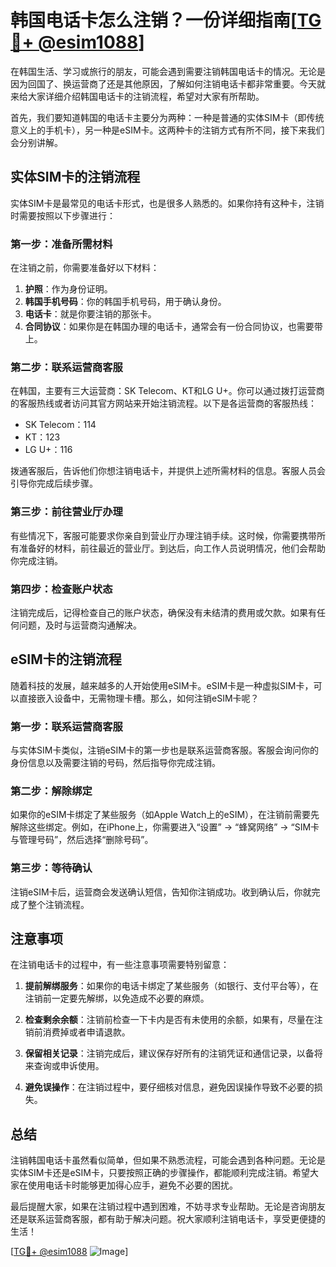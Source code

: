 # 韩国电话卡怎么注销？一份详细指南[[TG💪+ @esim1088](https://t.me/s/esim1088)]

在韩国生活、学习或旅行的朋友，可能会遇到需要注销韩国电话卡的情况。无论是因为回国了、换运营商了还是其他原因，了解如何注销电话卡都非常重要。今天就来给大家详细介绍韩国电话卡的注销流程，希望对大家有所帮助。

首先，我们要知道韩国的电话卡主要分为两种：一种是普通的实体SIM卡（即传统意义上的手机卡），另一种是eSIM卡。这两种卡的注销方式有所不同，接下来我们会分别讲解。

## 实体SIM卡的注销流程

实体SIM卡是最常见的电话卡形式，也是很多人熟悉的。如果你持有这种卡，注销时需要按照以下步骤进行：

### 第一步：准备所需材料
在注销之前，你需要准备好以下材料：
1. **护照**：作为身份证明。
2. **韩国手机号码**：你的韩国手机号码，用于确认身份。
3. **电话卡**：就是你要注销的那张卡。
4. **合同协议**：如果你是在韩国办理的电话卡，通常会有一份合同协议，也需要带上。

### 第二步：联系运营商客服
在韩国，主要有三大运营商：SK Telecom、KT和LG U+。你可以通过拨打运营商的客服热线或者访问其官方网站来开始注销流程。以下是各运营商的客服热线：
- SK Telecom：114
- KT：123
- LG U+：116

拨通客服后，告诉他们你想注销电话卡，并提供上述所需材料的信息。客服人员会引导你完成后续步骤。

### 第三步：前往营业厅办理
有些情况下，客服可能要求你亲自到营业厅办理注销手续。这时候，你需要携带所有准备好的材料，前往最近的营业厅。到达后，向工作人员说明情况，他们会帮助你完成注销。

### 第四步：检查账户状态
注销完成后，记得检查自己的账户状态，确保没有未结清的费用或欠款。如果有任何问题，及时与运营商沟通解决。

## eSIM卡的注销流程

随着科技的发展，越来越多的人开始使用eSIM卡。eSIM卡是一种虚拟SIM卡，可以直接嵌入设备中，无需物理卡槽。那么，如何注销eSIM卡呢？

### 第一步：联系运营商客服
与实体SIM卡类似，注销eSIM卡的第一步也是联系运营商客服。客服会询问你的身份信息以及需要注销的号码，然后指导你完成注销。

### 第二步：解除绑定
如果你的eSIM卡绑定了某些服务（如Apple Watch上的eSIM），在注销前需要先解除这些绑定。例如，在iPhone上，你需要进入“设置” -> “蜂窝网络” -> “SIM卡与管理号码”，然后选择“删除号码”。

### 第三步：等待确认
注销eSIM卡后，运营商会发送确认短信，告知你注销成功。收到确认后，你就完成了整个注销流程。

## 注意事项

在注销电话卡的过程中，有一些注意事项需要特别留意：

1. **提前解绑服务**：如果你的电话卡绑定了某些服务（如银行、支付平台等），在注销前一定要先解绑，以免造成不必要的麻烦。
   
2. **检查剩余余额**：注销前检查一下卡内是否有未使用的余额，如果有，尽量在注销前消费掉或者申请退款。

3. **保留相关记录**：注销完成后，建议保存好所有的注销凭证和通信记录，以备将来查询或申诉使用。

4. **避免误操作**：在注销过程中，要仔细核对信息，避免因误操作导致不必要的损失。

## 总结

注销韩国电话卡虽然看似简单，但如果不熟悉流程，可能会遇到各种问题。无论是实体SIM卡还是eSIM卡，只要按照正确的步骤操作，都能顺利完成注销。希望大家在使用电话卡时能够更加得心应手，避免不必要的困扰。

最后提醒大家，如果在注销过程中遇到困难，不妨寻求专业帮助。无论是咨询朋友还是联系运营商客服，都有助于解决问题。祝大家顺利注销电话卡，享受更便捷的生活！

[[TG💪+ @esim1088](https://t.me/s/esim1088) ![Image](https://i.postimg.cc/4NQfJmqS/Snipaste-2025-05-13-00-14-12.png)]